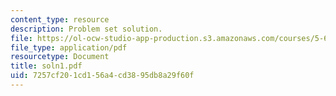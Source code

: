 ```yaml
---
content_type: resource
description: Problem set solution.
file: https://ol-ocw-studio-app-production.s3.amazonaws.com/courses/5-68j-kinetics-of-chemical-reactions-spring-2003/7257cf201cd156a4cd3895db8a29f60f_soln1.pdf
file_type: application/pdf
resourcetype: Document
title: soln1.pdf
uid: 7257cf20-1cd1-56a4-cd38-95db8a29f60f
---
```

